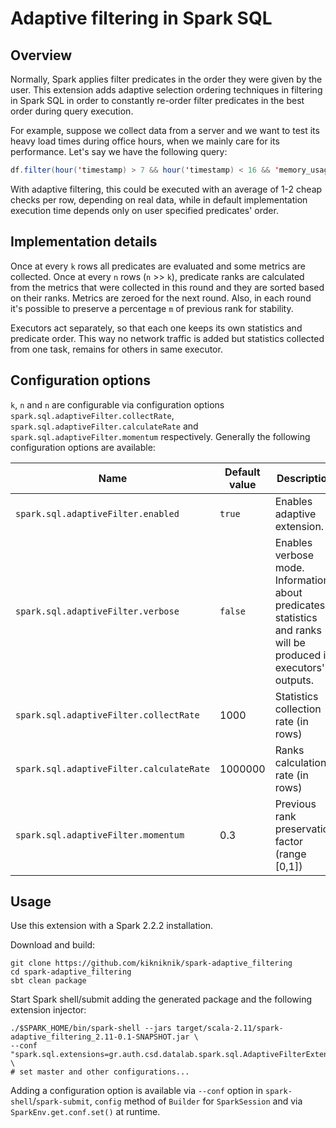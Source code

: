 # Adaptive filtering in Spark SQL

## Overview

Normally, Spark applies filter predicates in the order they were given by the user. This extension adds adaptive selection ordering techniques in filtering in Spark SQL in order to constantly re-order filter predicates in the best order during query execution.


For example, suppose we collect data from a server and we want to test its heavy load times during office hours, when we mainly care for its performance. Let's say we have the following query:

```scala
df.filter(hour('timestamp) > 7 && hour('timestamp) < 16 && 'memory_usage > 60 && 'cpu_usage > 60 && 'network_usage > 30)
```
With adaptive filtering, this could be executed with an average of 1-2 cheap checks per row, depending on real data, while in default implementation execution time depends only on user specified predicates' order.

## Implementation details

Once at every `k` rows all predicates are evaluated and some metrics are collected. Once at every `n` rows (`n` >> `k`), predicate ranks are calculated from the metrics that were collected in this round and they are sorted based on their ranks. Metrics are zeroed for the next round. Also, in each round it's possible to preserve a percentage `m` of previous rank for stability.

Executors act separately, so that each one keeps its own statistics and predicate order. This way no network traffic is added but statistics collected from one task, remains for others in same executor.

## Configuration options

`k`, `n` and `n` are configurable via configuration options `spark.sql.adaptiveFilter.collectRate`, `spark.sql.adaptiveFilter.calculateRate` and `spark.sql.adaptiveFilter.momentum` respectively. Generally the following configuration options are available:

| Name 											| Default value | Description 
|-----------------------------------------------|---------------|-------------
| `spark.sql.adaptiveFilter.enabled`   			| `true`        | Enables adaptive extension.
| `spark.sql.adaptiveFilter.verbose`   			| `false`       | Enables verbose mode. Information about predicates statistics and ranks will be produced in executors' outputs.
| `spark.sql.adaptiveFilter.collectRate`     	| 1000          | Statistics collection rate (in rows)
| `spark.sql.adaptiveFilter.calculateRate`     	| 1000000       | Ranks calculation rate (in rows)
| `spark.sql.adaptiveFilter.momentum` 			| 0.3           | Previous rank preservation factor (range [0,1])

## Usage

Use this extension with a Spark 2.2.2 installation.

Download and build:
```
git clone https://github.com/kikniknik/spark-adaptive_filtering
cd spark-adaptive_filtering
sbt clean package
```

Start Spark shell/submit adding the generated package and the following extension injector:
```
./$SPARK_HOME/bin/spark-shell --jars target/scala-2.11/spark-adaptive_filtering_2.11-0.1-SNAPSHOT.jar \
--conf "spark.sql.extensions=gr.auth.csd.datalab.spark.sql.AdaptiveFilterExtensionInjector" \
# set master and other configurations...
```

Adding a configuration option is available via `--conf` option in `spark-shell`/`spark-submit`, `config` method of `Builder` for `SparkSession` and via `SparkEnv.get.conf.set()` at runtime.

